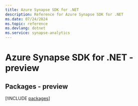 ```yaml
---
title: Azure Synapse SDK for .NET
description: Reference for Azure Synapse SDK for .NET
ms.date: 07/24/2024
ms.topic: reference
ms.devlang: dotnet
ms.service: synapse-analytics
---
```

# Azure Synapse SDK for .NET - preview
## Packages - preview
[!INCLUDE [packages](synapse-index.md)]